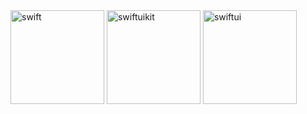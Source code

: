 <img width="150" alt="swift" src="https://github.com/Omid774/Omid774/assets/83581985/bcb26e94-600f-4f8d-80c8-2f8fe21ba16e">
<img width="150" alt="swiftuikit" src="https://github.com/user-attachments/assets/4ca1a778-8d95-452c-bba1-8f751de9d9be">
<img width="150" alt="swiftui" src="https://github.com/Omid774/Omid774/assets/83581985/e0acd0be-311a-4cbe-84a1-f8c31f41d1ee">
